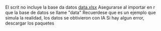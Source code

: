 El scrit no incluye la base da datos
[data.xlsx](https://github.com/user-attachments/files/20649254/data.xlsx)
Asegurarse al importar en r que la base de datos se llame "data"
Recuerdese que es un ejemplo que simula la realidad, los datos se obtivieron con IA
Si hay algun error, descargar los paquetes
